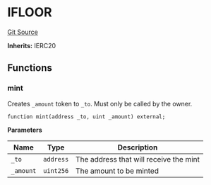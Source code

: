 # IFLOOR
[Git Source](https://github.com/FloorDAO/floor-v2/blob/fd4de86a192de96d73fe2e56a84ec542b57b1c69/src/interfaces/tokens/Floor.sol)

**Inherits:**
IERC20


## Functions
### mint

Creates `_amount` token to `_to`. Must only be called by the owner.


```solidity
function mint(address _to, uint _amount) external;
```
**Parameters**

|Name|Type|Description|
|----|----|-----------|
|`_to`|`address`|The address that will receive the mint|
|`_amount`|`uint256`|The amount to be minted|



